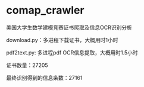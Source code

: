 # comap_crawler

美国大学生数学建模竞赛证书爬取及信息OCR识别分析

download.py：多进程下载证书，大概用时1小时

pdf2text.py:  多进程pdf OCR信息提取，大概用时1.5小时

证书数量：27205

最终识别得到的信息条数：27161
